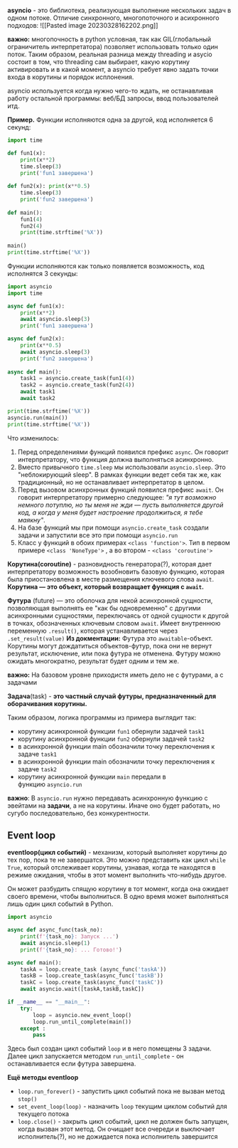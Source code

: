 **asyncio** - это библиотека, реализующая выполнение нескольких задач в одном потоке.
Отличие синхронного, многопоточного и асихронного подходов:
![[Pasted image 20230328162202.png]]

**важно:** многопочность в python условная, так как GIL(глобальный ограничитель интерпретатора) позволяет использовать только один поток. Таким образом, реальная разница между threading и asycio состоит в том, что threading сам выбирает, какую корутину активировать и в какой момент, а asyncio требует явно задать точки входа в корутины и порядок исплонения.

asyncio используется когда нужно чего-то ждать, не останавливая работу остальной программы: веб/БД запросы, ввод пользователей итд.

**Пример.** Функции исполняются одна за другой, код исполняется 6 секунд:
```python
import time 

def fun1(x): 
	print(x**2) 
	time.sleep(3) 
	print('fun1 завершена') 
	
def fun2(x): print(x**0.5) 
	time.sleep(3) 
	print('fun2 завершена') 
	
def main(): 
	fun1(4) 
	fun2(4) 
	print(time.strftime('%X')) 
	
main() 
print(time.strftime('%X'))
```
Функции исполняются как только появляется возможность, код исполнятся 3 секунды:
```python
import asyncio 
import time 

async def fun1(x): 
	print(x**2) 
	await asyncio.sleep(3) 
	print('fun1 завершена') 

async def fun2(x):
	print(x**0.5)
	await asyncio.sleep(3) 
	print('fun2 завершена') 
	
async def main(): 
	task1 = asyncio.create_task(fun1(4)) 
	task2 = asyncio.create_task(fun2(4)) 
	await task1 
	await task2 

print(time.strftime('%X')) 
asyncio.run(main()) 
print(time.strftime('%X'))
```

Что изменилось:
1.  Перед определениями функций появился префикс `async`. Он говорит интерпретатору, что функция должна выполняться асинхронно.
2.  Вместо привычного `time.sleep` мы использовали `asyncio.sleep`. Это "неблокирующий sleep". В рамках функции ведет себя так же, как традиционный, но не останавливает интерпретатор в целом.
3.  Перед вызовом асинхронных функций появился префикс `await`. Он говорит интерпретатору примерно следующее: _"я тут возможно немного потуплю, но ты меня не жди — пусть выполняется другой код, а когда у меня будет настроение продолжиться, я тебе маякну"_.
4.  На базе функций мы при помощи `asyncio.create_task` создали задачи и запустили все это при помощи `asyncio.run`
5. Класс у функций в обоих примерах ```<class 'function'>```. Тип в первом примере ``<class 'NoneType'>`` , а во втором - ``<class 'coroutine'>``

**Корутина(coroutine)** - разновидность генератора(?), которая дает интерпретатору возможность возобновить базовую функцию, которая была приостановлена в месте размещения ключевого слова `await`.
**Корутина — это объект, который возвращает функция с `await`.**

**Футура** (future) — это оболочка для некой асинхронной сущности, позволяющая выполнять ее "как бы одновременно" с другими асинхронными сущностями, переключаясь от одной сущности к другой в точках, обозначенных ключевым словом `await`. Имеет внутреннюю переменную ``.result()``, которая устанавливается через ``.set_result(value)``
**Из докментации:** Футура это `awaitable`-объект. Корутины могут дождатиться объектов-футур, пока они не вернут результат, исключение, или пока футура не отменена. Футуру можно ожидать многократно, результат будет одним и тем же. 

**важно:** На базовом уровне приходистя иметь дело не с футурами, а с задачами

**Задача**(task) - **это частный случай футуры, предназначенный для оборачивания корутины.**

Таким образом, логика программы из примера выглядит так: 
-   корутину асинхронной функции `fun1` обернули задачей `task1`
-   корутину асинхронной функции `fun2` обернули задачей `task2`
-   в асинхронной функции main обозначили точку переключения к задаче `task1`
-   в асинхронной функции main обозначили точку переключения к задаче `task2`
-   корутину асинхронной функции `main` передали в функцию `asyncio.run`

**важно**: В `asyncio.run` нужно передавать асинхронную функцию с эвейтами на **задачи**, а не на корутины. Иначе оно будет работать, но сугубо последовательно, без конкурентности.

## Event loop

**eventloop(цикл событий)** - механизм, который выполняет корутины до тех пор, пока те не завершатся. Это можно представить как цикл `while True`, который отслеживает корутины, узнавая, когда те находятся в режиме ожидания, чтобы в этот момент выполнить что-нибудь другое.

Он может разбудить спящую корутину в тот момент, когда она ожидает своего времени, чтобы выполниться. В одно время может выполняться лишь один цикл событий в Python.
```python
import asyncio

async def async_func(task_no):
    print(f'{task_no}: Запуск ...')
    await asyncio.sleep(1)
    print(f'{task_no}: ... Готово!')

async def main():
    taskA = loop.create_task (async_func('taskA'))
    taskB = loop.create_task(async_func('taskB'))
    taskC = loop.create_task(async_func('taskC'))
    await asyncio.wait([taskA,taskB,taskC])

if __name__ == "__main__":
    try:
        loop = asyncio.new_event_loop()
        loop.run_until_complete(main())
    except :
        pass
```
Здесь был создан цикл событий `loop` и в него помещены 3 задачи. Далее цикл запускается методом `run_until_complete` - он останавливается если футура завершена.

**Ещё методы eventloop**
- `loop.run_forever()` - запустить цикл событий пока не вызван метод `stop()`
- `set_event_loop(loop)` - назначить `loop` текущим циклом событий для текущего потока 
- `loop.close()` - закрыть цикл событий, цикл не должен быть запущен, когда вызван этот метод. Он очищает все очереди и выключает исполнитель(?), но не дожидается пока  исполнитель завершится

